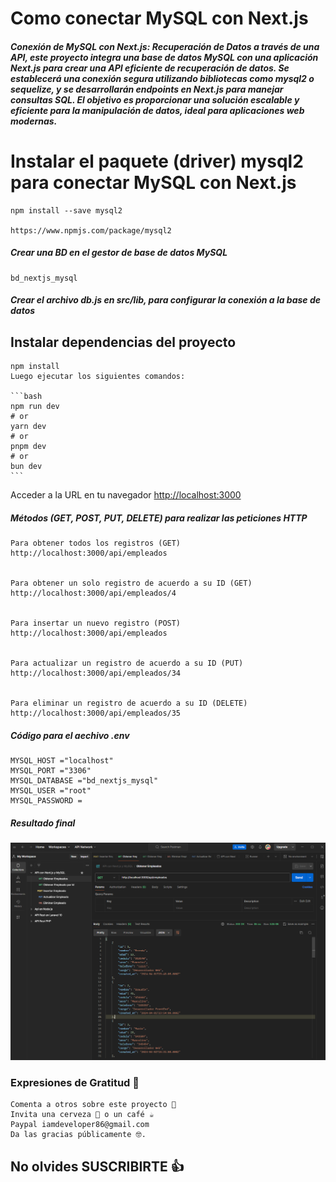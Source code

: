 # Como conectar MySQL con Next.js

##### Conexión de MySQL con Next.js: Recuperación de Datos a través de una API, este proyecto integra una base de datos MySQL con una aplicación Next.js para crear una API eficiente de recuperación de datos. Se establecerá una conexión segura utilizando bibliotecas como mysql2 o sequelize, y se desarrollarán endpoints en Next.js para manejar consultas SQL. El objetivo es proporcionar una solución escalable y eficiente para la manipulación de datos, ideal para aplicaciones web modernas.

# Instalar el paquete (driver) mysql2 para conectar MySQL con Next.js

    npm install --save mysql2

    https://www.npmjs.com/package/mysql2

##### Crear una BD en el gestor de base de datos MySQL

    bd_nextjs_mysql

##### Crear el archivo db.js en src/lib, para configurar la conexión a la base de datos

## Instalar dependencias del proyecto

    npm install
    Luego ejecutar los siguientes comandos:

    ```bash
    npm run dev
    # or
    yarn dev
    # or
    pnpm dev
    # or
    bun dev
    ```

Acceder a la URL en tu navegador [http://localhost:3000](http://localhost:3000)

##### Métodos (GET, POST, PUT, DELETE) para realizar las peticiones HTTP

    Para obtener todos los registros (GET)
    http://localhost:3000/api/empleados


    Para obtener un solo registro de acuerdo a su ID (GET)
    http://localhost:3000/api/empleados/4


    Para insertar un nuevo registro (POST)
    http://localhost:3000/api/empleados


    Para actualizar un registro de acuerdo a su ID (PUT)
    http://localhost:3000/api/empleados/34


    Para eliminar un registro de acuerdo a su ID (DELETE)
    http://localhost:3000/api/empleados/35

##### Código para el aechivo .env

    MYSQL_HOST ="localhost"
    MYSQL_PORT ="3306"
    MYSQL_DATABASE ="bd_nextjs_mysql"
    MYSQL_USER ="root"
    MYSQL_PASSWORD =

##### Resultado final

![](https://raw.githubusercontent.com/urian121/imagenes-proyectos-github/master/api-rest-next-mysql.png)

### Expresiones de Gratitud 🎁

    Comenta a otros sobre este proyecto 📢
    Invita una cerveza 🍺 o un café ☕
    Paypal iamdeveloper86@gmail.com
    Da las gracias públicamente 🤓.

## No olvides SUSCRIBIRTE 👍
